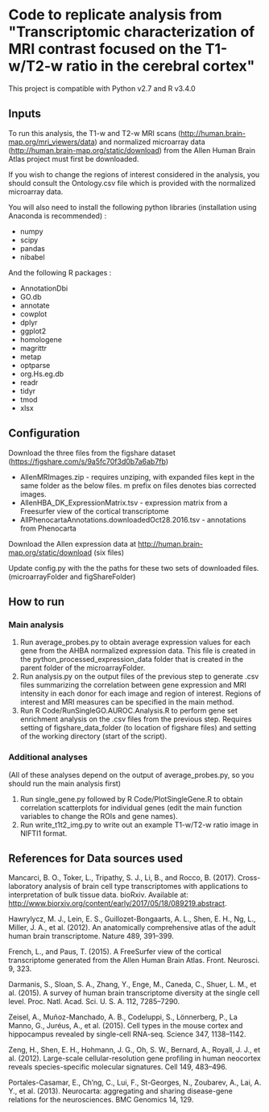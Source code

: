 # Code to replicate analysis from "Transcriptomic  characterization  of  MRI  contrast focused  on  the T1-w/T2-w  ratio  in  the  cerebral  cortex"

This project is compatible with Python v2.7 and R v3.4.0

## Inputs 

To run this analysis, the T1-w and T2-w MRI scans (http://human.brain-map.org/mri_viewers/data) and normalized microarray data (http://human.brain-map.org/static/download) from the Allen Human Brain Atlas project must first be downloaded.

If you wish to change the regions of interest considered in the analysis, you should consult the Ontology.csv file which is provided with the normalized microarray data.

You will also need to install the following python libraries (installation using Anaconda is recommended) : 

* numpy
* scipy
* pandas
* nibabel

And the following R packages :

* AnnotationDbi
* GO.db
* annotate
* cowplot
* dplyr
* ggplot2
* homologene
* magrittr
* metap
* optparse
* org.Hs.eg.db
* readr
* tidyr
* tmod
* xlsx

## Configuration 

Download the three files from the figshare dataset (https://figshare.com/s/9a5fc70f3d0b7a6ab7fb)
* AllenMRImages.zip - requires unziping, with expanded files kept in the same folder as the below files. m prefix on files denotes bias corrected images.
* AllenHBA_DK_ExpressionMatrix.tsv - expression matrix from a Freesurfer view of the cortical transcriptome
* AllPhenocartaAnnotations.downloadedOct28.2016.tsv - annotations from Phenocarta

Download the Allen expression data at http://human.brain-map.org/static/download  (six files)

Update config.py with the the paths for these two sets of downloaded files. (microarrayFolder and figShareFolder)

## How to run

### Main analysis

1. Run average_probes.py to obtain average expression values for each gene from the AHBA normalized expression data. This file is created in the python_processed_expression_data folder that is created in the parent folder of the microarrayFolder. 
2. Run analysis.py on the output files of the previous step to generate .csv files summarizing the correlation between gene expression and MRI intensity in each donor for each image and region of interest. Regions of interest and MRI measures can be specified in the main method. 
3. Run R Code/RunSingleGO.AUROC.Analysis.R to perform gene set enrichment analysis on the .csv files from the previous step. Requires setting of figshare_data_folder (to location of figshare files) and setting of the working directory (start of the script).

### Additional analyses

(All of these analyses depend on the output of average_probes.py, so you should run the main analysis first)

1. Run single_gene.py followed by R Code/PlotSingleGene.R to obtain correlation scatterplots for individual genes (edit the main function variables to change the ROIs and gene names).
2. Run write_t1t2_img.py to write out an example T1-w/T2-w ratio image in NIFTI1 format.


## References for Data sources used

Mancarci, B. O., Toker, L., Tripathy, S. J., Li, B., and Rocco, B. (2017). Cross-laboratory analysis of brain cell type transcriptomes with applications to interpretation of bulk tissue data. bioRxiv. Available at: http://www.biorxiv.org/content/early/2017/05/18/089219.abstract.

Hawrylycz, M. J., Lein, E. S., Guillozet-Bongaarts, A. L., Shen, E. H., Ng, L., Miller, J. A., et al. (2012). An anatomically comprehensive atlas of the adult human brain transcriptome. Nature 489, 391–399.

French, L., and Paus, T. (2015). A FreeSurfer view of the cortical transcriptome generated from the Allen Human Brain Atlas. Front. Neurosci. 9, 323.

Darmanis, S., Sloan, S. A., Zhang, Y., Enge, M., Caneda, C., Shuer, L. M., et al. (2015). A survey of human brain transcriptome diversity at the single cell level. Proc. Natl. Acad. Sci. U. S. A. 112, 7285–7290.

Zeisel, A., Muñoz-Manchado, A. B., Codeluppi, S., Lönnerberg, P., La Manno, G., Juréus, A., et al. (2015). Cell types in the mouse cortex and hippocampus revealed by single-cell RNA-seq. Science 347, 1138–1142.

Zeng, H., Shen, E. H., Hohmann, J. G., Oh, S. W., Bernard, A., Royall, J. J., et al. (2012). Large-scale cellular-resolution gene profiling in human neocortex reveals species-specific molecular signatures. Cell 149, 483–496.

Portales-Casamar, E., Ch’ng, C., Lui, F., St-Georges, N., Zoubarev, A., Lai, A. Y., et al. (2013). Neurocarta: aggregating and sharing disease-gene relations for the neurosciences. BMC Genomics 14, 129.
